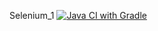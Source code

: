 Selenium_1 [![Java CI with Gradle](https://github.com/Himmmera/Selenium_1/actions/workflows/gradle.yml/badge.svg)](https://github.com/Himmmera/Selenium_1/actions/workflows/gradle.yml)
